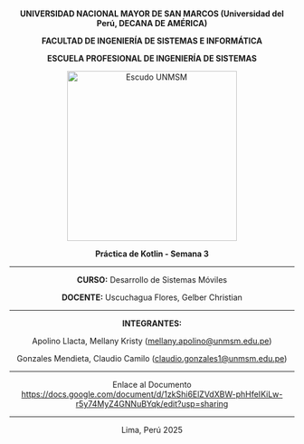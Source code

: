 <br>

<div align="center">

__UNIVERSIDAD NACIONAL MAYOR DE SAN MARCOS (Universidad del Perú, DECANA DE AMÉRICA)__

__FACULTAD DE INGENIERÍA DE SISTEMAS E INFORMÁTICA__

__ESCUELA PROFESIONAL DE INGENIERÍA DE SISTEMAS__

<img src="https://upload.wikimedia.org/wikipedia/commons/thumb/3/3a/UNMSM_coatofarms_seal.svg/1757px-UNMSM_coatofarms_seal.svg.png" alt="Escudo UNMSM" width="300" height="300"/>

__Práctica de Kotlin - Semana 3__

---

__CURSO:__ Desarrollo de Sistemas Móviles

__DOCENTE:__ Uscuchagua Flores, Gelber Christian

---

__INTEGRANTES:__

Apolino Llacta, Mellany Kristy (mellany.apolino@unmsm.edu.pe)

Gonzales Mendieta, Claudio Camilo (claudio.gonzales1@unmsm.edu.pe)

---

Enlace al Documento
https://docs.google.com/document/d/1zkShi6ElZVdXBW-phHfeIKiLw-r5y74MyZ4GNNuBYqk/edit?usp=sharing

---

Lima, Perú
2025

</div>
